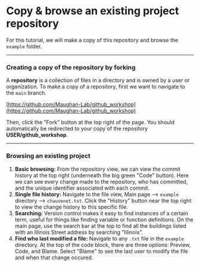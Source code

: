 # Copy & browse an existing project repository

For this tutorial, we will make a copy of this repository and browse the `example` folder.

---
### Creating a copy of the repository by forking

A **repository** is a collection of files in a directory and is owned by a user or organization. To make a copy of a repository, first we want to navigate to the `main` branch.

[https://github.com/Maughan-Lab/github_workshop](https://github.com/Maughan-Lab/github_workshop)

Then, click the "Fork" button at the top right of the page. You should automatically be redirected to your copy of the repository **USER/github_workshop**.

---
### Browsing an existing project

1) **Basic browsing:** From the repository view, we can view the commit history at the top right (underneath the big green "Code" button). Here we can see every change made to the repository, who has committed, and the unique identifier associated with each commit.
2) **Single file history:** Navigate to the file view, Main page --> `example` directory --> `chauvenet.txt`. Click the "History" button near the top right to view the change history to this specific file.
3) **Searching:** Version control makes it easy to find instances of a certain term, useful for things like finding variable or function definitions. On the main page, use the search bar at the top to find all the buildings listed with an Illinois Street address by searching "Illinois".
4) **Find who last modified a file:** Navigate to any `.txt` file in the `example` directory. At the top of the code block, there are three options: Preview, Code, and Blame. Select "Blame" to see the last user to modify the file and when that change occured. 
